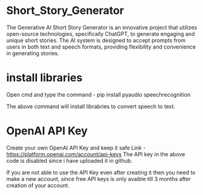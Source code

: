 # Short_Story_Generator
The Generative AI Short Story Generator is an innovative project that utilizes open-source technologies, specifically ChatGPT, to generate engaging and unique short stories. The AI system is designed to accept prompts from users in both text and speech formats, providing flexibility and convenience in generating stories.
# install libraries
Open cmd and type the command - pip install pyaudio speechrecognition

The above command will install librabries to convert speech to text.

# OpenAI API Key
Create your own OpenAI API Key and keep it safe 
Link - https://platform.openai.com/account/api-keys
The API key in the above code is disabled since i have uploaded it in github.

If you are not able to use the API Key even after creating it then you need to make a new account, since free API keys is only avaible till 3 months after creation of your account.
